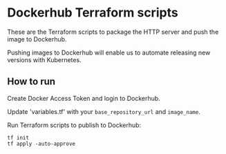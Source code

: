 # Dockerhub Terraform scripts

These are the Terraform scripts to package the HTTP server and push the image to Dockerhub.

Pushing images to Dockerhub will enable us to automate releasing new versions with Kubernetes.

## How to run

Create Docker Access Token and login to Dockerhub.

Update 'variables.tf' with your `base_repository_url` and `image_name`.

Run Terraform scripts to publish to Dockerhub:

```
tf init
tf apply -auto-approve
```